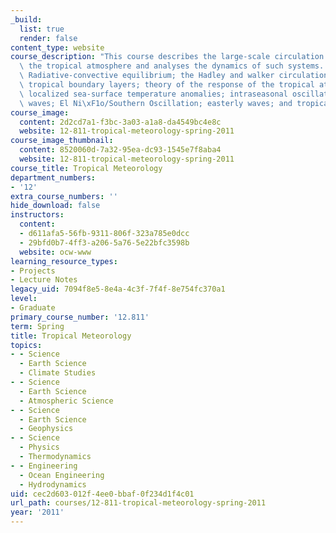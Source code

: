 ```yaml
---
_build:
  list: true
  render: false
content_type: website
course_description: "This course describes the large-scale circulation systems of\
  \ the tropical atmosphere and analyses the dynamics of such systems. Topics include:\
  \ Radiative-convective equilibrium; the Hadley and walker circulation; monsoons;\
  \ tropical boundary layers; theory of the response of the tropical atmosphere to\
  \ localized sea-surface temperature anomalies; intraseasonal oscillations; equatorial\
  \ waves; El Ni\xF1o/Southern Oscillation; easterly waves; and tropical cyclones.\n"
course_image:
  content: 2d2cd7a1-f3bc-3a03-a1a8-da4549bc4e8c
  website: 12-811-tropical-meteorology-spring-2011
course_image_thumbnail:
  content: 8520060d-7a32-95ea-dc93-1545e7f8aba4
  website: 12-811-tropical-meteorology-spring-2011
course_title: Tropical Meteorology
department_numbers:
- '12'
extra_course_numbers: ''
hide_download: false
instructors:
  content:
  - d611afa5-56fb-9311-806f-323a785e0dcc
  - 29bfd0b7-4ff3-a206-5a76-5e22bfc3598b
  website: ocw-www
learning_resource_types:
- Projects
- Lecture Notes
legacy_uid: 7094f8e5-8e4a-4c3f-7f4f-8e754fc370a1
level:
- Graduate
primary_course_number: '12.811'
term: Spring
title: Tropical Meteorology
topics:
- - Science
  - Earth Science
  - Climate Studies
- - Science
  - Earth Science
  - Atmospheric Science
- - Science
  - Earth Science
  - Geophysics
- - Science
  - Physics
  - Thermodynamics
- - Engineering
  - Ocean Engineering
  - Hydrodynamics
uid: cec2d603-012f-4ee0-bbaf-0f234d1f4c01
url_path: courses/12-811-tropical-meteorology-spring-2011
year: '2011'
---
```

